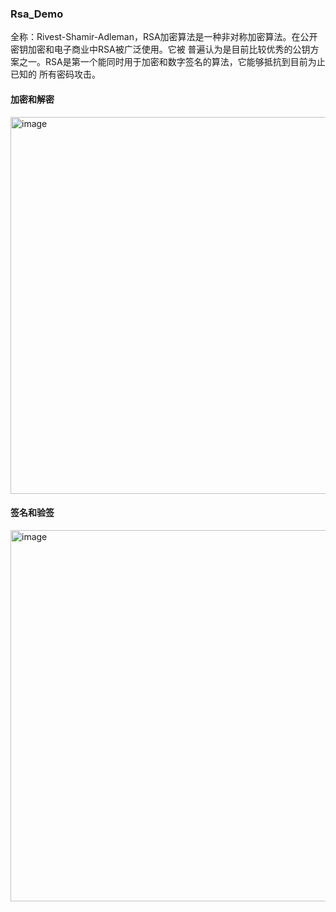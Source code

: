 ### Rsa_Demo

全称：Rivest-Shamir-Adleman，RSA加密算法是⼀种⾮对称加密算法。在公开密钥加密和电⼦商业中RSA被⼴泛使⽤。它被
普遍认为是⽬前⽐较优秀的公钥⽅案之⼀。RSA是第⼀个能同时⽤于加密和数字签名的算法，它能够抵抗到⽬前为⽌已知的
所有密码攻击。

#### 加密和解密

<img width="603" alt="image" src="https://user-images.githubusercontent.com/76805004/169737030-e9c30b9c-18b7-45f7-b46c-1c36a503bf6d.png">


#### 签名和验签

<img width="594" alt="image" src="https://user-images.githubusercontent.com/76805004/169737075-f3f17746-d570-4261-b8c4-cb9434b6d1e5.png">
